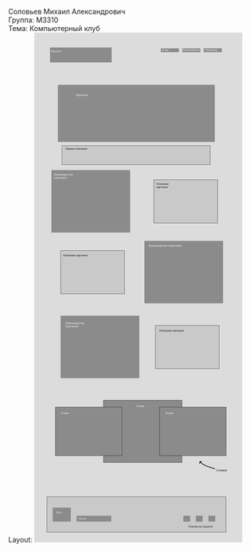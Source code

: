 Соловьев Михаил Александрович<br>
Группа: M3310<br>
Тема: Компьютерный клуб<br>
Layout:
<img src="./layout.png">